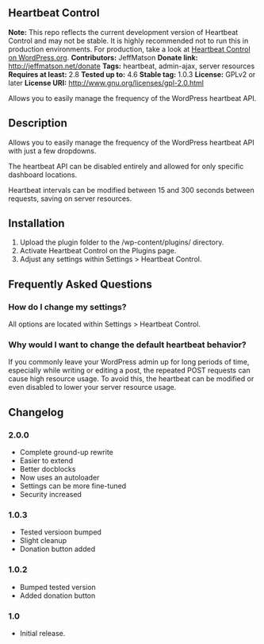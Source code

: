 ## Heartbeat Control
**Note:** This repo reflects the current development version of Heartbeat Control and may not be stable. It is highly recommended not to run this in production environments. For production, take a look at [Heartbeat Control on WordPress.org](https://wordpress.org/plugins/heartbeat-control/).
**Contributors:** JeffMatson
**Donate link:** http://jeffmatson.net/donate
**Tags:** heartbeat, admin-ajax, server resources
**Requires at least:** 2.8
**Tested up to:** 4.6
**Stable tag:** 1.0.3
**License:** GPLv2 or later
**License URI:** http://www.gnu.org/licenses/gpl-2.0.html

Allows you to easily manage the frequency of the WordPress heartbeat API.

## Description

Allows you to easily manage the frequency of the WordPress heartbeat API with just a few dropdowns.

The heartbeat API can be disabled entirely and allowed for only specific dashboard locations.

Heartbeat intervals can be modified between 15 and 300 seconds between requests, saving on server resources.

## Installation

1.  Upload the plugin folder to the /wp-content/plugins/ directory.
1.  Activate Heartbeat Control on the Plugins page.
1.  Adjust any settings within Settings > Heartbeat Control.

## Frequently Asked Questions

### How do I change my settings?

All options are located within Settings > Heartbeat Control.

### Why would I want to change the default heartbeat behavior?

If you commonly leave your WordPress admin up for long periods of time, especially while writing or editing a post, the repeated POST requests can cause high resource usage.  To avoid this, the heartbeat can be modified or even disabled to lower your server resource usage.

## Changelog

### 2.0.0
* Complete ground-up rewrite
* Easier to extend
* Better docblocks
* Now uses an autoloader
* Settings can be more fine-tuned
* Security increased

### 1.0.3
* Tested versioon bumped
* Slight cleanup
* Donation button added

### 1.0.2
* Bumped tested version
* Added donation button

### 1.0
*   Initial release.
